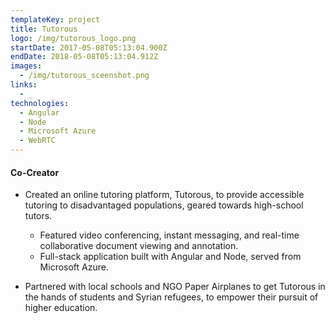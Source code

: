 ```yaml
---
templateKey: project
title: Tutorous
logo: /img/tutorous_logo.png
startDate: 2017-05-08T05:13:04.900Z
endDate: 2018-05-08T05:13:04.912Z
images:
  - /img/tutorous_sceenshot.png
links:
  - _
technologies:
  - Angular
  - Node
  - Microsoft Azure
  - WebRTC
---
```

#### Co-Creator

* Created an online tutoring platform, Tutorous, to provide accessible tutoring to disadvantaged populations, geared towards high-school tutors.

  * Featured video conferencing, instant messaging, and real-time collaborative document viewing and annotation.
  * Full-stack application built with Angular and Node, served from Microsoft Azure.
* Partnered with local schools and NGO Paper Airplanes to get Tutorous in the hands of students and Syrian refugees, to empower their pursuit of higher education.